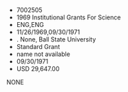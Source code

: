 * 7002505
* 1969 Institutional Grants For Science
* ENG,ENG
* 11/26/1969,09/30/1971
*  . None, Ball State University
* Standard Grant
*   name not available
* 09/30/1971
* USD 29,647.00

NONE